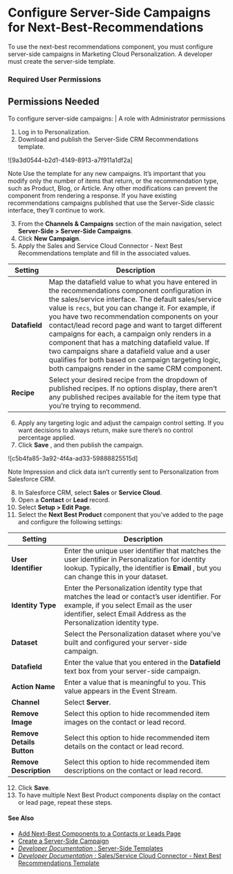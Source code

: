 

# Configure Server-Side Campaigns for Next-Best-Recommendations

To use the next-best recommendations component, you must configure server-side
campaigns in Marketing Cloud Personalization. A developer must create the
server-side template.

### Required User Permissions

Permissions Needed  
---  
To configure server-side campaigns: | A role with Administrator permissions  
  
  1. Log in to Personalization.
  2. Download and publish the Server-Side CRM Recommendations template.

![9a3d0544-b2d1-4149-8913-a7f911a1df2a]

Note Use the template for any new campaigns. It’s important that you modify
only the number of items that return, or the recommendation type, such as
Product, Blog, or Article. Any other modifications can prevent the component
from rendering a response. If you have existing recommendations campaigns
published that use the Server-Side classic interface, they’ll continue to
work.

  3. From the **Channels & Campaigns** section of the main navigation, select **Server-Side > Server-Side Campaigns**.
  4. Click **New Campaign**.
  5. Apply the Sales and Service Cloud Connector - Next Best Recommendations template and fill in the associated values.

Setting | Description  
---|---  
**Datafield** | Map the datafield value to what you have entered in the recommendations component configuration in the sales/service interface. The default sales/service value is `recs`, but you can change it. For example, if you have two recommendation components on your contact/lead record page and want to target different campaigns for each, a campaign only renders in a component that has a matching datafield value. If two campaigns share a datafield value and a user qualifies for both based on campaign targeting logic, both campaigns render in the same CRM component.  
**Recipe** | Select your desired recipe from the dropdown of published recipes. If no options display, there aren’t any published recipes available for the item type that you’re trying to recommend.  
  
  6. Apply any targeting logic and adjust the campaign control setting. If you want decisions to always return, make sure there’s no control percentage applied.
  7. Click **Save** , and then publish the campaign.

![c5b4fa85-3a92-4f4a-ad33-59888825515d]

Note Impression and click data isn’t currently sent to Personalization from
Salesforce CRM.

  8. In Salesforce CRM, select **Sales** or **Service Cloud**.
  9. Open a **Contact** or **Lead** record.
  10. Select **Setup > Edit Page**.
  11. Select the **Next Best Product** component that you've added to the page and configure the following settings:

Setting | Description  
---|---  
**User Identifier** | Enter the unique user identifier that matches the user identifier in Personalization for identity lookup. Typically, the identifier is **Email** , but you can change this in your dataset.  
**Identity Type** | Enter the Personalization identity type that matches the lead or contact’s user identifier. For example, if you select Email as the user identifier, select Email Address as the Personalization identity type.  
**Dataset** | Select the Personalization dataset where you've built and configured your server-side campaign.   
**Datafield** | Enter the value that you entered in the **Datafield** text box from your server-side campaign.  
**Action Name** | Enter a value that is meaningful to you. This value appears in the Event Stream.  
**Channel** | Select **Server**.  
**Remove Image** | Select this option to hide recommended item images on the contact or lead record.  
**Remove Details Button** | Select this option to hide recommended item details on the contact or lead record.  
**Remove Description** | Select this option to hide recommended item descriptions on the contact or lead record.  
  
  12. Click **Save**.
  13. To have multiple Next Best Product components display on the contact or lead page, repeat these steps.

#### See Also

  * [Add Next-Best Components to a Contacts or Leads Page](https://help.salesforce.com/s/articleView?id=sf.mc_pers_salesforce_sales_service_cloud_connector_component.htm&language=en_US&type=5 "Add components to view next-best offers or recommendations for a contact or lead.")
  * [Create a Server-Side Campaign](https://help.salesforce.com/s/articleView?id=sf.mc_pers_server_side_campaign_create.htm&language=en_US&type=5 "You can create server-side campaigns to personalize experiences across multiple channels with a single campaign.")
  * [ _Developer Documentation_ : Server-Side Templates](https://developer.salesforce.com/docs/marketing/personalization/guide/server-side-campaigns-templates.html)
  * [ _Developer Documentation_ : Sales/Service Cloud Connector - Next Best Recommendations Template](https://developer.salesforce.com/docs/marketing/personalization/guide/server-side-next-best-recs-template.html)


